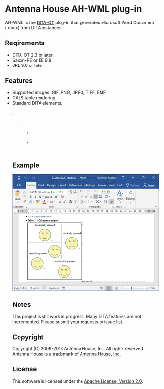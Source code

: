 # Antenna House AH-WML plug-in

AH-WML is the [DITA-OT](http://dita-ot.org) plug-in that generates Microsoft Word Document (.docx) from DITA instances .

## Reqirements ##

* DITA-OT 2.3 or later.
* Saxon-PE or EE 9.8
* JRE 9.0 or later

## Features ##

* Supported images: GIF, PNG, JPEG, TIFF, EMF 
* CALS table rendering
* Standard DITA elements, <p>, <ul>, <ol>, <dl>, <pre>

## Example ##

![Table formatting](./image/table-span.png)

## Notes ##

This project is still work in progress. Many DITA features are not implemented. Please submit your requests to issue list.

## Copyright ##

Copyright (C) 2009-2018 Antenna House, Inc. All rights reserved.
Antenna House is a trademark of [Antenna House, Inc.](http://www.antennahouse.com)

## License ##

This software is licensed under the [Apache License, Version 2.0](http://www.apache.org/licenses/LICENSE-2.0).